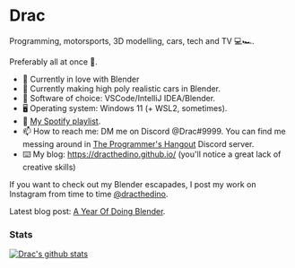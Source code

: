 # Drac

Programming, motorsports, 3D modelling, cars, tech and TV 💻🏎️.

Preferably all at once 🤔.

- 🌱 Currently in love with Blender
- 📘 Currently making high poly realistic cars in Blender.
- 📔 Software of choice: VSCode/IntelliJ IDEA/Blender.
- 🖥️ Operating system: Windows 11 (+ WSL2, sometimes).
- 🎵 [My Spotify playlist](https://open.spotify.com/playlist/16c8EwGMSEp9NSRW8uZOSL?si=41c4699d34754baa).
- 📫 How to reach me: DM me on Discord @Drac#9999. You can find me messing around in [The Programmer's Hangout](https://discord.gg/programming) Discord server. 
- ⌨️ My blog: https://dracthedino.github.io/ (you'll notice a great lack of creative skills)

If you want to check out my Blender escapades, I post my work on Instagram from time to time [@dracthedino](https://www.instagram.com/dracthedino/). 

Latest blog post: [A Year Of Doing Blender](https://dracthedino.github.io/blog/a-year-of-doing-blender/).

### Stats

[![Drac's github stats](https://github-readme-stats.vercel.app/api?username=DracTheDino&theme=radical)](https://github.com/anuraghazra/github-readme-stats)
